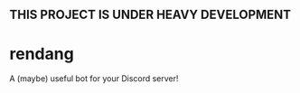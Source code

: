 ## THIS PROJECT IS UNDER HEAVY DEVELOPMENT

# rendang

 A (maybe) useful bot for your Discord server!
